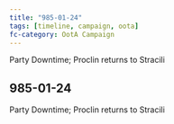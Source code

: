 ```yaml
---
title: "985-01-24"
tags: [timeline, campaign, oota]
fc-category: OotA Campaign
---
```

<span class='ob-timelines'
	data-date='985-01-24-00'
	data-title='Campaign: NAGA Adventures'
	data-class='orange'> Party Downtime; Proclin returns to Stracili </span>
## 985-01-24
Party Downtime; Proclin returns to Stracili
